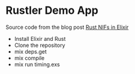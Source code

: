 # Rustler Demo App

Source code from the blog post [Rust NIFs in Elixir](https://hambly.dev/rust-nifs-in-elixir)

- Install Elixir and Rust
- Clone the repository
- mix deps.get
- mix compile
- mix run timing.exs